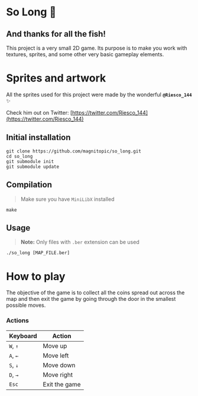 # So Long 🐬

## And thanks for all the fish!

This project is a very small 2D game. Its purpose is to make you work with textures, sprites, and some other very basic gameplay elements.

# Sprites and artwork

All the sprites used for this project were made by the wonderful **`@Riesco_144`** ✨

Check him out on Twitter: [https://twitter.com/Riesco_144](https://twitter.com/Riesco_144)

## Initial installation

```
git clone https://github.com/magnitopic/so_long.git
cd so_long
git submodule init
git submodule update
```

## Compilation

> Make sure you have `MiniLibX` installed

```
make
```

## Usage

> **Note:** Only files with `.ber` extension can be used

```
./so_long [MAP_FILE.ber]
```

# How to play

The objective of the game is to collect all the coins spread out across the map and then exit the game by going through the door in the smallest possible moves.

### Actions

| Keyboard | Action        |
| -------- | ------------- |
| `W`, `↑` | Move up       |
| `A`, `←` | Move left     |
| `S`, `↓` | Move down     |
| `D`, `→` | Move right    |
| `Esc`    | Exit the game |
